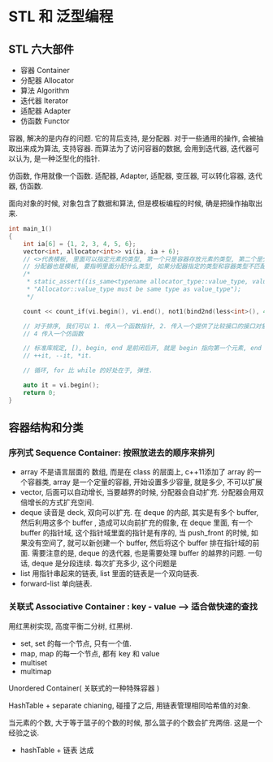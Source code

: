 # STL 和 泛型编程

## STL 六大部件

* 容器    Container
* 分配器  Allocator
* 算法    Algorithm
* 迭代器  Iterator
* 适配器  Adapter
* 仿函数  Functor

容器, 解决的是内存的问题. 它的背后支持, 是分配器.
对于一些通用的操作, 会被抽取出来成为算法, 支持容器.
而算法为了访问容器的数据, 会用到迭代器, 迭代器可以认为, 是一种泛型化的指针.

仿函数, 作用就像一个函数.
适配器, Adapter, 适配器, 变压器, 可以转化容器, 迭代器, 仿函数.

面向对象的时候, 对象包含了数据和算法, 但是模板编程的时候, 确是把操作抽取出来.

```cpp
int main_1()
{
    int ia[6] = {1, 2, 3, 4, 5, 6};
    vector<int, allocator<int>> vi(ia, ia + 6);
    // <>代表模板, 里面可以指定元素的类型, 第一个只是容器存放元素的类型, 第二个是分配器的类型, 一般容器都是有默认的分配器的,
    // 分配器也是模板, 要指明里面分配什么类型, 如果分配器指定的类型和容器类型不匹配. 会出问题.
    /*
     * static_assert((is_same<typename allocator_type::value_type, value_type>::value),
     * "Allocator::value_type must be same type as value_type");
     */

    count << count_if(vi.begin(), vi.end(), not1(bind2nd(less<int>(), 40)));

    // 对于排序, 我们可以 1. 传入一个函数指针, 2. 传入一个提供了比较接口的接口对象 3. 在函数可以直接传入的语言里面, 传入这个函数, 例如, 兰木达表达式和闭包
    // 4 传入一个仿函数

    // 标准库规定, [), begin, end 是前闭后开, 就是 begin 指向第一个元素, end 指向最后一个元素的后一个位置.
    // ++it, --it, *it.

    // 循环, for 比 while 的好处在于, 弹性.

    auto it = vi.begin();
    return 0;
}

```

## 容器结构和分类

### 序列式 Sequence Container: 按照放进去的顺序来排列

* array 不是语言层面的 数组, 而是在 class 的层面上, c++11添加了 array 的一个容器类, array 是一个定量的容器, 开始设置多少容量, 就是多少, 不可以扩展
* vector, 后面可以自动增长, 当要越界的时候, 分配器会自动扩充. 分配器会用双倍增长的方式扩充空间.
* deque 读音是 deck, 双向可以扩充.
  在 deque 的内部, 其实是有多个 buffer, 然后利用这多个 buffer , 造成可以向前扩充的假象, 在 deque 里面, 有一个 buffer 的指针域, 这个指针域里面的指针是有序的, 当 push_front 的时候, 如果没有空间了, 就可以新创建一个 buffer, 然后将这个 buffer 排在指针域的前面. 需要注意的是, deque 的迭代器, 也是需要处理 buffer 的越界的问题. 一句话, deque 是分段连续. 每次扩充多少, 这个问题是
* list 用指针串起来的链表, list 里面的链表是一个双向链表.
* forward-list 单向链表.

### 关联式 Associative Container : key - value --> 适合做快速的查找

用红黑树实现, 高度平衡二分树, 红黑树.

* set, set 的每一个节点, 只有一个值.
* map, map 的每一个节点, 都有 key 和 value
* multiset
* multimap

Unordered Container( 关联式的一种特殊容器 )

HashTable + separate chianing, 碰撞了之后, 用链表管理相同哈希值的对象.

当元素的个数, 大于等于篮子的个数的时候, 那么篮子的个数会扩充两倍. 这是一个经验之谈.

* hashTable + 链表 达成
